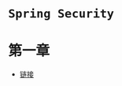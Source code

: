 # `Spring Security`

# 第一章

- [链接](https://github.com/2293736867/CSBookNotes/tree/master/SpringSecurity/Chapter1)
